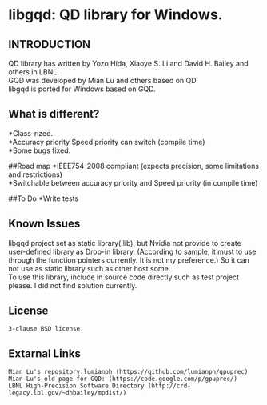 # libgqd: QD library for Windows.

## INTRODUCTION
QD library has written by Yozo Hida, Xiaoye S. Li and David H. Bailey and others in LBNL.  
GQD was developed by Mian Lu and others based on QD.  
libgqd is ported for Windows based on GQD.  

## What is different?
*Class-rized.  
*Accuracy priority Speed priority can switch (compile time)  
*Some bugs fixed.  

##Road map
*IEEE754-2008 compliant (expects precision, some limitations and restrictions)  
*Switchable between accuracy priority and Speed priority (in compile time)  

##To Do
*Write tests  


## Known Issues
libgqd project set as static library(.lib), but Nvidia not provide to create user-defined library as Drop-in library.
(According to sample, it must to use through the function pointers currently. It is not my preference.)
So it can not use as static library such as other host some.  
To use this library, include in source code directly such as test project please.
I did not find solution currently.

## License
```
3-clause BSD license.
```

## Extarnal Links
```
Mian Lu's repository:lumianph (https://github.com/lumianph/gpuprec)
Mian Lu's old page for GQD: (https://code.google.com/p/gpuprec/)
LBNL High-Precision Software Directory (http://crd-legacy.lbl.gov/~dhbailey/mpdist/)
```



